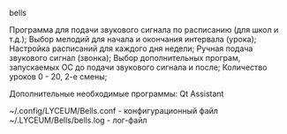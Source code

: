 bells

Программа для подачи звукового сигнала по расписанию (для школ и т.д.);
Выбор мелодий для начала и окончания интервала (урока); 
Настройка расписаний для каждого дня недели; 
Ручная подача звукового сигнал (звонка); 
Выбор дополнительных програм, запускаемых ОС до подачи звукового сигнала и после; 
Количество уроков 0 - 20, 2-е смены;
	
Дополнительные необходимые программы:
	Qt Assistant

~/.config/LYCEUM/Bells.conf - конфигурационный файл
~/.LYCEUM/Bells/bells.log - лог-файл
